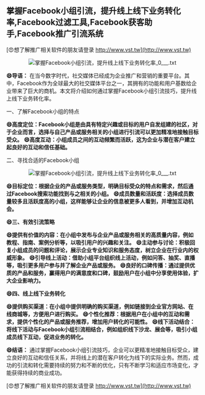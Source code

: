 ## **掌握Facebook小组引流，提升线上线下业务转化率,Facebook过滤工具,Facebook获客助手,Facebook推广引流系统**

[😍想了解推广相关软件的朋友请登录 http://www.vst.tw](http://www.vst.tw)

 <center><img src="https://vst.tw/MP4/tuiguang/png/4.png" alt="掌握Facebook小组引流，提升线上线下业务转化率_0___.txt"></center>

**😄导语：**
在当今数字时代，社交媒体已经成为企业推广和营销的重要平台。其中，Facebook作为全球最大的社交媒体平台之一，其拥有的功能和用户基数给企业带来了巨大的商机。本文将介绍如何通过掌握Facebook小组引流技巧，提升线上线下业务转化率。

一、了解Facebook小组的特点

**😄高度定位：Facebook小组是由具有特定兴趣或目标的用户自发组建的社区，对于企业而言，选择与自己产品或服务相关的小组进行引流可以更加精准地接触目标受众。**
**😄高度互动：小组成员之间的互动频繁而活跃，这为企业与潜在客户建立起良好的互动和信任基础。**

二、寻找合适的Facebook小组

 <center><img src="https://vst.tw/MP4/tuiguang/png/4.png" alt="掌握Facebook小组引流，提升线上线下业务转化率_0___.txt"></center>

**😄目标定位：根据企业的产品或服务类型，明确目标受众的特点和需求，然后通过Facebook搜索功能找到与之相关的小组。**
**😄成员数量和活跃度：选择成员数量较多且活跃度高的小组，这样能够让企业的信息被更多人看到，并增加互动机会。**

**😄三、有效引流策略**

**😄提供有价值的内容：在小组中发布与企业产品或服务相关的高质量内容，例如教程、指南、案例分析等，以吸引用户的兴趣和关注。**
**😄主动参与讨论：积极回复小组成员的问题和评论，展示企业专业知识和服务态度，树立企业在行业内的权威形象。**
**😄引导线上活动：借助小组平台组织线上活动，例如问答、抽奖、直播等，吸引更多用户参与并了解企业产品或服务。**
**😄良好的口碑传播：通过提供优质的产品和服务，赢得用户的满意度和口碑，鼓励用户在小组中分享使用体验，扩大企业影响力。**

**😄四、线上线下业务转化**

**😄提供购买渠道：在小组中提供明确的购买渠道，例如链接到企业官方网站、在线商城等，方便用户进行购买。**
**😄个性化推荐：根据用户在小组中的互动和需求，提供个性化的产品或服务推荐，增加用户转化的可能性。**
**😄线下活动结合：将线下活动与Facebook小组引流相结合，例如组织线下沙龙、展会等，吸引小组成员线下互动，促进业务的转化。**

**😄结语：**
通过掌握Facebook小组引流技巧，企业可以更精准地接触目标受众，建立良好的互动和信任关系，并将线上的潜在客户转化为线下的实际业务。然而，成功的引流和转化需要持续的努力和不断的优化，只有不断学习和适应市场变化，才能获得持续的商业成功。

[😍想了解推广相关软件的朋友请登录 http://www.vst.tw](http://www.vst.tw)



